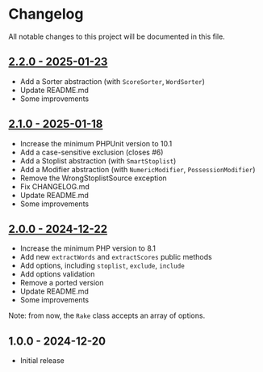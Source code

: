 # Changelog

All notable changes to this project will be documented in this file.

## [2.2.0 - 2025-01-23](https://github.com/kudashevs/rake-php/compare/v2.1.0...v2.2.0) 

- Add a Sorter abstraction (with `ScoreSorter`, `WordSorter`)
- Update README.md
- Some improvements

## [2.1.0 - 2025-01-18](https://github.com/kudashevs/rake-php/compare/v2.0.0...v2.1.0) 

- Increase the minimum PHPUnit version to 10.1
- Add a case-sensitive exclusion (closes #6)
- Add a Stoplist abstraction (with `SmartStoplist`)
- Add a Modifier abstraction (with `NumericModifier`, `PossessionModifier`)
- Remove the WrongStoplistSource exception
- Fix CHANGELOG.md
- Update README.md
- Some improvements

## [2.0.0 - 2024-12-22](https://github.com/kudashevs/rake-php/compare/v1.0.0...v2.0.0)

- Increase the minimum PHP version to 8.1
- Add new `extractWords` and `extractScores` public methods
- Add options, including `stoplist`, `exclude`, `include`
- Add options validation
- Remove a ported version
- Update README.md
- Some improvements

Note: from now, the `Rake` class accepts an array of options.

## 1.0.0 - 2024-12-20

- Initial release